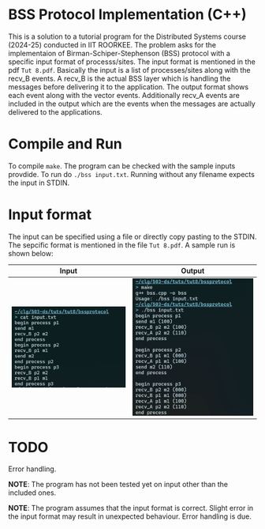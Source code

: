 # BSS Protocol Implementation (C++)

This is a solution to a tutorial program for the Distributed Systems course
(2024-25) conducted in IIT ROORKEE. The problem asks for the implementaion of
Birman-Schiper-Stephenson (BSS) protocol with a specific input format of
processs/sites. The input format is mentioned in the pdf ``Tut 8.pdf``. Basically
the input is a list of processes/sites along with the recv_B events. A recv_B
is the actual BSS layer which is handling the messages before delivering it to
the application. The output format shows each event along with the vector
events. Additionally recv_A events are included in the output which are the
events when the messages are actually delivered to the applications.

# Compile and Run

To compile ``make``. The program can be checked with the sample inputs provdide.
To run do ``./bss input.txt``. Running without any filename expects the input in
STDIN.

# Input format

The input can be specified using a file or directly copy pasting to the STDIN.
The sepcific format is mentioned in the file ``Tut 8.pdf``. A sample run is
shown below:

 Input             |  Output
:-----------------:|:-------------------------:
![](input.png)     |  ![](output.png)

# TODO

Error handling.

**NOTE**: The program has not been tested yet on input other than the included
ones.

**NOTE**: The program assumes that the input format is correct. Slight error in
the input format may result in unexpected behaviour. Error handling is due.

